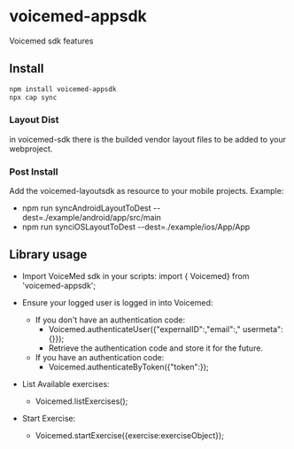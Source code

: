 # voicemed-appsdk

Voicemed sdk features

## Install

```bash
npm install voicemed-appsdk
npx cap sync
```
### Layout Dist
in voicemed-sdk there is the builded vendor layout files to be added to your webproject.


### Post Install

Add the voicemed-layoutsdk as resource to your mobile projects.
Example: 
- npm run syncAndroidLayoutToDest --dest=./example/android/app/src/main
- npm run synciOSLayoutToDest --dest=./example/ios/App/App

## Library usage

- Import VoiceMed sdk in your scripts: import { Voicemed} from 'voicemed-appsdk';

- Ensure your logged user is logged in into Voicemed:
    - If you don't have an authentication code:
        - Voicemed.authenticateUser({"expernalID":<your unique id>,"email":<optional unique email>,"
          usermeta":{<userMeta>}});
        - Retrieve the authentication code and store it for the future.
    - If you have an authentication code:
        - Voicemed.authenticateByToken({"token":<your authcode>});
- List Available exercises:
  - Voicemed.listExercises();
- Start Exercise:
  - Voicemed.startExercise({exercise:exerciseObject});
